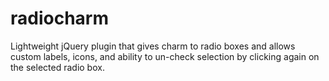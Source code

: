 # radiocharm
Lightweight jQuery plugin that gives charm to radio boxes and allows custom labels, icons, and ability to un-check selection by clicking again on the selected radio box.
